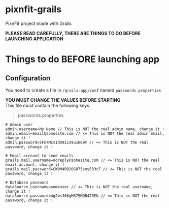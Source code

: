 # pixnfit-grails
PixnFit project made with Grails

**PLEASE READ CAREFULLY, THERE ARE THINGS TO DO BEFORE LAUNCHING APPLICATION**


# Things to do BEFORE launching app
## Configuration
You need to create a file in <code>/grails-app/conf</code> named <code>passwords.properties</code>

**YOU MUST CHANGE THE VALUES BEFORE STARTING**
<br/>
This file must contain the following keys.

> passwords.properties

```
# Admin user
admin.username=My Name // This is NOT the real admin name, change it !
admin.email=email@somesite.com // <= This is NOT the real admin email, change it !
admin.password=5Fn7Mcs1dU9i1s9u1H69t // <= This is NOT the real password, change it !

# Email account to send emails
grails.mail.username=noreply@somesite.com // <= This is NOT the real email account, change it !
grails.mail.password=CW9M4R92OGH75sny533cT // <= This is NOT the real password, change it !

# Database password
dataSource.username=someuser // <= This is NOT the real username, change it !
dataSource.password=4g2ws366gM875MQB478EU // <= This is NOT the real password, change it !
```
